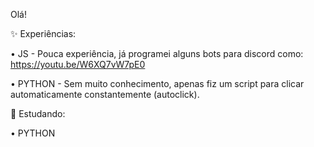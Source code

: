 Olá!

✨ Experiências:


• JS - Pouca experiência, já programei alguns bots para discord como: https://youtu.be/W6XQ7vW7pE0

• PYTHON - Sem muito conhecimento, apenas fiz um script para clicar automaticamente constantemente (autoclick).


📖 Estudando:

• PYTHON

